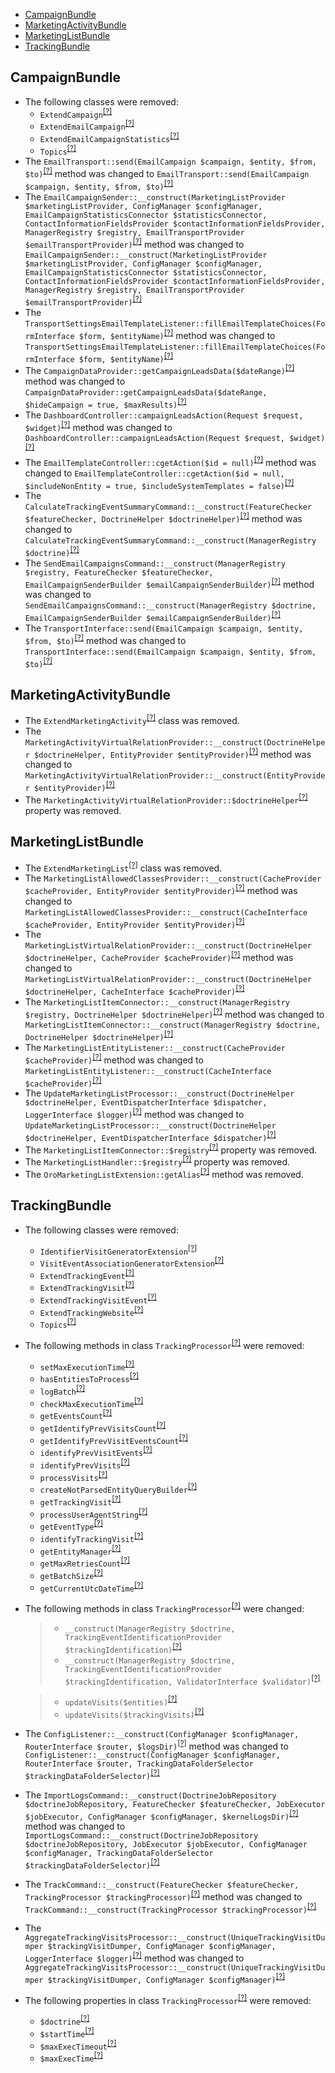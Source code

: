 - [CampaignBundle](#campaignbundle)
- [MarketingActivityBundle](#marketingactivitybundle)
- [MarketingListBundle](#marketinglistbundle)
- [TrackingBundle](#trackingbundle)

CampaignBundle
--------------
* The following classes were removed:
   - `ExtendCampaign`<sup>[[?]](https://github.com/oroinc/OroCRMMarketingBundle/tree/5.0.0/src/Oro/Bundle/CampaignBundle/Model/ExtendCampaign.php#L5 "Oro\Bundle\CampaignBundle\Model\ExtendCampaign")</sup>
   - `ExtendEmailCampaign`<sup>[[?]](https://github.com/oroinc/OroCRMMarketingBundle/tree/5.0.0/src/Oro/Bundle/CampaignBundle/Model/ExtendEmailCampaign.php#L5 "Oro\Bundle\CampaignBundle\Model\ExtendEmailCampaign")</sup>
   - `ExtendEmailCampaignStatistics`<sup>[[?]](https://github.com/oroinc/OroCRMMarketingBundle/tree/5.0.0/src/Oro/Bundle/CampaignBundle/Model/ExtendEmailCampaignStatistics.php#L5 "Oro\Bundle\CampaignBundle\Model\ExtendEmailCampaignStatistics")</sup>
   - `Topics`<sup>[[?]](https://github.com/oroinc/OroCRMMarketingBundle/tree/5.0.0/src/Oro/Bundle/CampaignBundle/Async/Topics.php#L8 "Oro\Bundle\CampaignBundle\Async\Topics")</sup>
* The `EmailTransport::send(EmailCampaign $campaign, $entity, $from, $to)`<sup>[[?]](https://github.com/oroinc/OroCRMMarketingBundle/tree/5.0.0/src/Oro/Bundle/CampaignBundle/Transport/EmailTransport.php#L50 "Oro\Bundle\CampaignBundle\Transport\EmailTransport")</sup> method was changed to `EmailTransport::send(EmailCampaign $campaign, $entity, $from, $to)`<sup>[[?]](https://github.com/oroinc/OroCRMMarketingBundle/tree/5.1.0/src/Oro/Bundle/CampaignBundle/Transport/EmailTransport.php#L50 "Oro\Bundle\CampaignBundle\Transport\EmailTransport")</sup>
* The `EmailCampaignSender::__construct(MarketingListProvider $marketingListProvider, ConfigManager $configManager, EmailCampaignStatisticsConnector $statisticsConnector, ContactInformationFieldsProvider $contactInformationFieldsProvider, ManagerRegistry $registry, EmailTransportProvider $emailTransportProvider)`<sup>[[?]](https://github.com/oroinc/OroCRMMarketingBundle/tree/5.0.0/src/Oro/Bundle/CampaignBundle/Model/EmailCampaignSender.php#L72 "Oro\Bundle\CampaignBundle\Model\EmailCampaignSender")</sup> method was changed to `EmailCampaignSender::__construct(MarketingListProvider $marketingListProvider, ConfigManager $configManager, EmailCampaignStatisticsConnector $statisticsConnector, ContactInformationFieldsProvider $contactInformationFieldsProvider, ManagerRegistry $registry, EmailTransportProvider $emailTransportProvider)`<sup>[[?]](https://github.com/oroinc/OroCRMMarketingBundle/tree/5.1.0/src/Oro/Bundle/CampaignBundle/Model/EmailCampaignSender.php#L72 "Oro\Bundle\CampaignBundle\Model\EmailCampaignSender")</sup>
* The `TransportSettingsEmailTemplateListener::fillEmailTemplateChoices(FormInterface $form, $entityName)`<sup>[[?]](https://github.com/oroinc/OroCRMMarketingBundle/tree/5.0.0/src/Oro/Bundle/CampaignBundle/Form/EventListener/TransportSettingsEmailTemplateListener.php#L91 "Oro\Bundle\CampaignBundle\Form\EventListener\TransportSettingsEmailTemplateListener")</sup> method was changed to `TransportSettingsEmailTemplateListener::fillEmailTemplateChoices(FormInterface $form, $entityName)`<sup>[[?]](https://github.com/oroinc/OroCRMMarketingBundle/tree/5.1.0/src/Oro/Bundle/CampaignBundle/Form/EventListener/TransportSettingsEmailTemplateListener.php#L87 "Oro\Bundle\CampaignBundle\Form\EventListener\TransportSettingsEmailTemplateListener")</sup>
* The `CampaignDataProvider::getCampaignLeadsData($dateRange)`<sup>[[?]](https://github.com/oroinc/OroCRMMarketingBundle/tree/5.0.0/src/Oro/Bundle/CampaignBundle/Dashboard/CampaignDataProvider.php#L50 "Oro\Bundle\CampaignBundle\Dashboard\CampaignDataProvider")</sup> method was changed to `CampaignDataProvider::getCampaignLeadsData($dateRange, $hideCampaign = true, $maxResults)`<sup>[[?]](https://github.com/oroinc/OroCRMMarketingBundle/tree/5.1.0/src/Oro/Bundle/CampaignBundle/Dashboard/CampaignDataProvider.php#L45 "Oro\Bundle\CampaignBundle\Dashboard\CampaignDataProvider")</sup>
* The `DashboardController::campaignLeadsAction(Request $request, $widget)`<sup>[[?]](https://github.com/oroinc/OroCRMMarketingBundle/tree/5.0.0/src/Oro/Bundle/CampaignBundle/Controller/Dashboard/DashboardController.php#L45 "Oro\Bundle\CampaignBundle\Controller\Dashboard\DashboardController")</sup> method was changed to `DashboardController::campaignLeadsAction(Request $request, $widget)`<sup>[[?]](https://github.com/oroinc/OroCRMMarketingBundle/tree/5.1.0/src/Oro/Bundle/CampaignBundle/Controller/Dashboard/DashboardController.php#L43 "Oro\Bundle\CampaignBundle\Controller\Dashboard\DashboardController")</sup>
* The `EmailTemplateController::cgetAction($id = null)`<sup>[[?]](https://github.com/oroinc/OroCRMMarketingBundle/tree/5.0.0/src/Oro/Bundle/CampaignBundle/Controller/Api/Rest/EmailTemplateController.php#L28 "Oro\Bundle\CampaignBundle\Controller\Api\Rest\EmailTemplateController")</sup> method was changed to `EmailTemplateController::cgetAction($id = null, $includeNonEntity = true, $includeSystemTemplates = false)`<sup>[[?]](https://github.com/oroinc/OroCRMMarketingBundle/tree/5.1.0/src/Oro/Bundle/CampaignBundle/Controller/Api/Rest/EmailTemplateController.php#L24 "Oro\Bundle\CampaignBundle\Controller\Api\Rest\EmailTemplateController")</sup>
* The `CalculateTrackingEventSummaryCommand::__construct(FeatureChecker $featureChecker, DoctrineHelper $doctrineHelper)`<sup>[[?]](https://github.com/oroinc/OroCRMMarketingBundle/tree/5.0.0/src/Oro/Bundle/CampaignBundle/Command/CalculateTrackingEventSummaryCommand.php#L30 "Oro\Bundle\CampaignBundle\Command\CalculateTrackingEventSummaryCommand")</sup> method was changed to `CalculateTrackingEventSummaryCommand::__construct(ManagerRegistry $doctrine)`<sup>[[?]](https://github.com/oroinc/OroCRMMarketingBundle/tree/5.1.0/src/Oro/Bundle/CampaignBundle/Command/CalculateTrackingEventSummaryCommand.php#L31 "Oro\Bundle\CampaignBundle\Command\CalculateTrackingEventSummaryCommand")</sup>
* The `SendEmailCampaignsCommand::__construct(ManagerRegistry $registry, FeatureChecker $featureChecker, EmailCampaignSenderBuilder $emailCampaignSenderBuilder)`<sup>[[?]](https://github.com/oroinc/OroCRMMarketingBundle/tree/5.0.0/src/Oro/Bundle/CampaignBundle/Command/SendEmailCampaignsCommand.php#L28 "Oro\Bundle\CampaignBundle\Command\SendEmailCampaignsCommand")</sup> method was changed to `SendEmailCampaignsCommand::__construct(ManagerRegistry $doctrine, EmailCampaignSenderBuilder $emailCampaignSenderBuilder)`<sup>[[?]](https://github.com/oroinc/OroCRMMarketingBundle/tree/5.1.0/src/Oro/Bundle/CampaignBundle/Command/SendEmailCampaignsCommand.php#L29 "Oro\Bundle\CampaignBundle\Command\SendEmailCampaignsCommand")</sup>
* The `TransportInterface::send(EmailCampaign $campaign, $entity, $from, $to)`<sup>[[?]](https://github.com/oroinc/OroCRMMarketingBundle/tree/5.0.0/src/Oro/Bundle/CampaignBundle/Transport/TransportInterface.php#L16 "Oro\Bundle\CampaignBundle\Transport\TransportInterface")</sup> method was changed to `TransportInterface::send(EmailCampaign $campaign, $entity, $from, $to)`<sup>[[?]](https://github.com/oroinc/OroCRMMarketingBundle/tree/5.1.0/src/Oro/Bundle/CampaignBundle/Transport/TransportInterface.php#L19 "Oro\Bundle\CampaignBundle\Transport\TransportInterface")</sup>

MarketingActivityBundle
-----------------------
* The `ExtendMarketingActivity`<sup>[[?]](https://github.com/oroinc/OroCRMMarketingBundle/tree/5.0.0/src/Oro/Bundle/MarketingActivityBundle/Model/ExtendMarketingActivity.php#L11 "Oro\Bundle\MarketingActivityBundle\Model\ExtendMarketingActivity")</sup> class was removed.
* The `MarketingActivityVirtualRelationProvider::__construct(DoctrineHelper $doctrineHelper, EntityProvider $entityProvider)`<sup>[[?]](https://github.com/oroinc/OroCRMMarketingBundle/tree/5.0.0/src/Oro/Bundle/MarketingActivityBundle/Provider/MarketingActivityVirtualRelationProvider.php#L33 "Oro\Bundle\MarketingActivityBundle\Provider\MarketingActivityVirtualRelationProvider")</sup> method was changed to `MarketingActivityVirtualRelationProvider::__construct(EntityProvider $entityProvider)`<sup>[[?]](https://github.com/oroinc/OroCRMMarketingBundle/tree/5.1.0/src/Oro/Bundle/MarketingActivityBundle/Provider/MarketingActivityVirtualRelationProvider.php#L20 "Oro\Bundle\MarketingActivityBundle\Provider\MarketingActivityVirtualRelationProvider")</sup>
* The `MarketingActivityVirtualRelationProvider::$doctrineHelper`<sup>[[?]](https://github.com/oroinc/OroCRMMarketingBundle/tree/5.0.0/src/Oro/Bundle/MarketingActivityBundle/Provider/MarketingActivityVirtualRelationProvider.php#L21 "Oro\Bundle\MarketingActivityBundle\Provider\MarketingActivityVirtualRelationProvider::$doctrineHelper")</sup> property was removed.

MarketingListBundle
-------------------
* The `ExtendMarketingList`<sup>[[?]](https://github.com/oroinc/OroCRMMarketingBundle/tree/5.0.0/src/Oro/Bundle/MarketingListBundle/Model/ExtendMarketingList.php#L5 "Oro\Bundle\MarketingListBundle\Model\ExtendMarketingList")</sup> class was removed.
* The `MarketingListAllowedClassesProvider::__construct(CacheProvider $cacheProvider, EntityProvider $entityProvider)`<sup>[[?]](https://github.com/oroinc/OroCRMMarketingBundle/tree/5.0.0/src/Oro/Bundle/MarketingListBundle/Provider/MarketingListAllowedClassesProvider.php#L26 "Oro\Bundle\MarketingListBundle\Provider\MarketingListAllowedClassesProvider")</sup> method was changed to `MarketingListAllowedClassesProvider::__construct(CacheInterface $cacheProvider, EntityProvider $entityProvider)`<sup>[[?]](https://github.com/oroinc/OroCRMMarketingBundle/tree/5.1.0/src/Oro/Bundle/MarketingListBundle/Provider/MarketingListAllowedClassesProvider.php#L19 "Oro\Bundle\MarketingListBundle\Provider\MarketingListAllowedClassesProvider")</sup>
* The `MarketingListVirtualRelationProvider::__construct(DoctrineHelper $doctrineHelper, CacheProvider $cacheProvider)`<sup>[[?]](https://github.com/oroinc/OroCRMMarketingBundle/tree/5.0.0/src/Oro/Bundle/MarketingListBundle/Provider/MarketingListVirtualRelationProvider.php#L30 "Oro\Bundle\MarketingListBundle\Provider\MarketingListVirtualRelationProvider")</sup> method was changed to `MarketingListVirtualRelationProvider::__construct(DoctrineHelper $doctrineHelper, CacheInterface $cacheProvider)`<sup>[[?]](https://github.com/oroinc/OroCRMMarketingBundle/tree/5.1.0/src/Oro/Bundle/MarketingListBundle/Provider/MarketingListVirtualRelationProvider.php#L23 "Oro\Bundle\MarketingListBundle\Provider\MarketingListVirtualRelationProvider")</sup>
* The `MarketingListItemConnector::__construct(ManagerRegistry $registry, DoctrineHelper $doctrineHelper)`<sup>[[?]](https://github.com/oroinc/OroCRMMarketingBundle/tree/5.0.0/src/Oro/Bundle/MarketingListBundle/Model/MarketingListItemConnector.php#L24 "Oro\Bundle\MarketingListBundle\Model\MarketingListItemConnector")</sup> method was changed to `MarketingListItemConnector::__construct(ManagerRegistry $doctrine, DoctrineHelper $doctrineHelper)`<sup>[[?]](https://github.com/oroinc/OroCRMMarketingBundle/tree/5.1.0/src/Oro/Bundle/MarketingListBundle/Model/MarketingListItemConnector.php#L18 "Oro\Bundle\MarketingListBundle\Model\MarketingListItemConnector")</sup>
* The `MarketingListEntityListener::__construct(CacheProvider $cacheProvider)`<sup>[[?]](https://github.com/oroinc/OroCRMMarketingBundle/tree/5.0.0/src/Oro/Bundle/MarketingListBundle/EventListener/MarketingListEntityListener.php#L19 "Oro\Bundle\MarketingListBundle\EventListener\MarketingListEntityListener")</sup> method was changed to `MarketingListEntityListener::__construct(CacheInterface $cacheProvider)`<sup>[[?]](https://github.com/oroinc/OroCRMMarketingBundle/tree/5.1.0/src/Oro/Bundle/MarketingListBundle/EventListener/MarketingListEntityListener.php#L16 "Oro\Bundle\MarketingListBundle\EventListener\MarketingListEntityListener")</sup>
* The `UpdateMarketingListProcessor::__construct(DoctrineHelper $doctrineHelper, EventDispatcherInterface $dispatcher, LoggerInterface $logger)`<sup>[[?]](https://github.com/oroinc/OroCRMMarketingBundle/tree/5.0.0/src/Oro/Bundle/MarketingListBundle/Async/UpdateMarketingListProcessor.php#L36 "Oro\Bundle\MarketingListBundle\Async\UpdateMarketingListProcessor")</sup> method was changed to `UpdateMarketingListProcessor::__construct(DoctrineHelper $doctrineHelper, EventDispatcherInterface $dispatcher)`<sup>[[?]](https://github.com/oroinc/OroCRMMarketingBundle/tree/5.1.0/src/Oro/Bundle/MarketingListBundle/Async/UpdateMarketingListProcessor.php#L31 "Oro\Bundle\MarketingListBundle\Async\UpdateMarketingListProcessor")</sup>
* The `MarketingListItemConnector::$registry`<sup>[[?]](https://github.com/oroinc/OroCRMMarketingBundle/tree/5.0.0/src/Oro/Bundle/MarketingListBundle/Model/MarketingListItemConnector.php#L17 "Oro\Bundle\MarketingListBundle\Model\MarketingListItemConnector::$registry")</sup> property was removed.
* The `MarketingListHandler::$registry`<sup>[[?]](https://github.com/oroinc/OroCRMMarketingBundle/tree/5.0.0/src/Oro/Bundle/MarketingListBundle/Form/Handler/MarketingListHandler.php#L38 "Oro\Bundle\MarketingListBundle\Form\Handler\MarketingListHandler::$registry")</sup> property was removed.
* The `OroMarketingListExtension::getAlias`<sup>[[?]](https://github.com/oroinc/OroCRMMarketingBundle/tree/5.0.0/src/Oro/Bundle/MarketingListBundle/DependencyInjection/OroMarketingListExtension.php#L34 "Oro\Bundle\MarketingListBundle\DependencyInjection\OroMarketingListExtension::getAlias")</sup> method was removed.

TrackingBundle
--------------
* The following classes were removed:
   - `IdentifierVisitGeneratorExtension`<sup>[[?]](https://github.com/oroinc/OroCRMMarketingBundle/tree/5.0.0/src/Oro/Bundle/TrackingBundle/Tools/IdentifierVisitGeneratorExtension.php#L13 "Oro\Bundle\TrackingBundle\Tools\IdentifierVisitGeneratorExtension")</sup>
   - `VisitEventAssociationGeneratorExtension`<sup>[[?]](https://github.com/oroinc/OroCRMMarketingBundle/tree/5.0.0/src/Oro/Bundle/TrackingBundle/Tools/VisitEventAssociationGeneratorExtension.php#L14 "Oro\Bundle\TrackingBundle\Tools\VisitEventAssociationGeneratorExtension")</sup>
   - `ExtendTrackingEvent`<sup>[[?]](https://github.com/oroinc/OroCRMMarketingBundle/tree/5.0.0/src/Oro/Bundle/TrackingBundle/Model/ExtendTrackingEvent.php#L5 "Oro\Bundle\TrackingBundle\Model\ExtendTrackingEvent")</sup>
   - `ExtendTrackingVisit`<sup>[[?]](https://github.com/oroinc/OroCRMMarketingBundle/tree/5.0.0/src/Oro/Bundle/TrackingBundle/Model/ExtendTrackingVisit.php#L5 "Oro\Bundle\TrackingBundle\Model\ExtendTrackingVisit")</sup>
   - `ExtendTrackingVisitEvent`<sup>[[?]](https://github.com/oroinc/OroCRMMarketingBundle/tree/5.0.0/src/Oro/Bundle/TrackingBundle/Model/ExtendTrackingVisitEvent.php#L5 "Oro\Bundle\TrackingBundle\Model\ExtendTrackingVisitEvent")</sup>
   - `ExtendTrackingWebsite`<sup>[[?]](https://github.com/oroinc/OroCRMMarketingBundle/tree/5.0.0/src/Oro/Bundle/TrackingBundle/Model/ExtendTrackingWebsite.php#L5 "Oro\Bundle\TrackingBundle\Model\ExtendTrackingWebsite")</sup>
   - `Topics`<sup>[[?]](https://github.com/oroinc/OroCRMMarketingBundle/tree/5.0.0/src/Oro/Bundle/TrackingBundle/Async/Topics.php#L5 "Oro\Bundle\TrackingBundle\Async\Topics")</sup>
* The following methods in class `TrackingProcessor`<sup>[[?]](https://github.com/oroinc/OroCRMMarketingBundle/tree/5.0.0/src/Oro/Bundle/TrackingBundle/Processor/TrackingProcessor.php#L85 "Oro\Bundle\TrackingBundle\Processor\TrackingProcessor")</sup> were removed:
   - `setMaxExecutionTime`<sup>[[?]](https://github.com/oroinc/OroCRMMarketingBundle/tree/5.0.0/src/Oro/Bundle/TrackingBundle/Processor/TrackingProcessor.php#L85 "Oro\Bundle\TrackingBundle\Processor\TrackingProcessor::setMaxExecutionTime")</sup>
   - `hasEntitiesToProcess`<sup>[[?]](https://github.com/oroinc/OroCRMMarketingBundle/tree/5.0.0/src/Oro/Bundle/TrackingBundle/Processor/TrackingProcessor.php#L96 "Oro\Bundle\TrackingBundle\Processor\TrackingProcessor::hasEntitiesToProcess")</sup>
   - `logBatch`<sup>[[?]](https://github.com/oroinc/OroCRMMarketingBundle/tree/5.0.0/src/Oro/Bundle/TrackingBundle/Processor/TrackingProcessor.php#L181 "Oro\Bundle\TrackingBundle\Processor\TrackingProcessor::logBatch")</sup>
   - `checkMaxExecutionTime`<sup>[[?]](https://github.com/oroinc/OroCRMMarketingBundle/tree/5.0.0/src/Oro/Bundle/TrackingBundle/Processor/TrackingProcessor.php#L198 "Oro\Bundle\TrackingBundle\Processor\TrackingProcessor::checkMaxExecutionTime")</sup>
   - `getEventsCount`<sup>[[?]](https://github.com/oroinc/OroCRMMarketingBundle/tree/5.0.0/src/Oro/Bundle/TrackingBundle/Processor/TrackingProcessor.php#L217 "Oro\Bundle\TrackingBundle\Processor\TrackingProcessor::getEventsCount")</sup>
   - `getIdentifyPrevVisitsCount`<sup>[[?]](https://github.com/oroinc/OroCRMMarketingBundle/tree/5.0.0/src/Oro/Bundle/TrackingBundle/Processor/TrackingProcessor.php#L230 "Oro\Bundle\TrackingBundle\Processor\TrackingProcessor::getIdentifyPrevVisitsCount")</sup>
   - `getIdentifyPrevVisitEventsCount`<sup>[[?]](https://github.com/oroinc/OroCRMMarketingBundle/tree/5.0.0/src/Oro/Bundle/TrackingBundle/Processor/TrackingProcessor.php#L253 "Oro\Bundle\TrackingBundle\Processor\TrackingProcessor::getIdentifyPrevVisitEventsCount")</sup>
   - `identifyPrevVisitEvents`<sup>[[?]](https://github.com/oroinc/OroCRMMarketingBundle/tree/5.0.0/src/Oro/Bundle/TrackingBundle/Processor/TrackingProcessor.php#L274 "Oro\Bundle\TrackingBundle\Processor\TrackingProcessor::identifyPrevVisitEvents")</sup>
   - `identifyPrevVisits`<sup>[[?]](https://github.com/oroinc/OroCRMMarketingBundle/tree/5.0.0/src/Oro/Bundle/TrackingBundle/Processor/TrackingProcessor.php#L316 "Oro\Bundle\TrackingBundle\Processor\TrackingProcessor::identifyPrevVisits")</sup>
   - `processVisits`<sup>[[?]](https://github.com/oroinc/OroCRMMarketingBundle/tree/5.0.0/src/Oro/Bundle/TrackingBundle/Processor/TrackingProcessor.php#L454 "Oro\Bundle\TrackingBundle\Processor\TrackingProcessor::processVisits")</sup>
   - `createNotParsedEntityQueryBuilder`<sup>[[?]](https://github.com/oroinc/OroCRMMarketingBundle/tree/5.0.0/src/Oro/Bundle/TrackingBundle/Processor/TrackingProcessor.php#L474 "Oro\Bundle\TrackingBundle\Processor\TrackingProcessor::createNotParsedEntityQueryBuilder")</sup>
   - `getTrackingVisit`<sup>[[?]](https://github.com/oroinc/OroCRMMarketingBundle/tree/5.0.0/src/Oro/Bundle/TrackingBundle/Processor/TrackingProcessor.php#L544 "Oro\Bundle\TrackingBundle\Processor\TrackingProcessor::getTrackingVisit")</sup>
   - `processUserAgentString`<sup>[[?]](https://github.com/oroinc/OroCRMMarketingBundle/tree/5.0.0/src/Oro/Bundle/TrackingBundle/Processor/TrackingProcessor.php#L605 "Oro\Bundle\TrackingBundle\Processor\TrackingProcessor::processUserAgentString")</sup>
   - `getEventType`<sup>[[?]](https://github.com/oroinc/OroCRMMarketingBundle/tree/5.0.0/src/Oro/Bundle/TrackingBundle/Processor/TrackingProcessor.php#L632 "Oro\Bundle\TrackingBundle\Processor\TrackingProcessor::getEventType")</sup>
   - `identifyTrackingVisit`<sup>[[?]](https://github.com/oroinc/OroCRMMarketingBundle/tree/5.0.0/src/Oro/Bundle/TrackingBundle/Processor/TrackingProcessor.php#L666 "Oro\Bundle\TrackingBundle\Processor\TrackingProcessor::identifyTrackingVisit")</sup>
   - `getEntityManager`<sup>[[?]](https://github.com/oroinc/OroCRMMarketingBundle/tree/5.0.0/src/Oro/Bundle/TrackingBundle/Processor/TrackingProcessor.php#L694 "Oro\Bundle\TrackingBundle\Processor\TrackingProcessor::getEntityManager")</sup>
   - `getMaxRetriesCount`<sup>[[?]](https://github.com/oroinc/OroCRMMarketingBundle/tree/5.0.0/src/Oro/Bundle/TrackingBundle/Processor/TrackingProcessor.php#L711 "Oro\Bundle\TrackingBundle\Processor\TrackingProcessor::getMaxRetriesCount")</sup>
   - `getBatchSize`<sup>[[?]](https://github.com/oroinc/OroCRMMarketingBundle/tree/5.0.0/src/Oro/Bundle/TrackingBundle/Processor/TrackingProcessor.php#L721 "Oro\Bundle\TrackingBundle\Processor\TrackingProcessor::getBatchSize")</sup>
   - `getCurrentUtcDateTime`<sup>[[?]](https://github.com/oroinc/OroCRMMarketingBundle/tree/5.0.0/src/Oro/Bundle/TrackingBundle/Processor/TrackingProcessor.php#L731 "Oro\Bundle\TrackingBundle\Processor\TrackingProcessor::getCurrentUtcDateTime")</sup>
* The following methods in class `TrackingProcessor`<sup>[[?]](https://github.com/oroinc/OroCRMMarketingBundle/tree/5.1.0/src/Oro/Bundle/TrackingBundle/Processor/TrackingProcessor.php#L35 "Oro\Bundle\TrackingBundle\Processor\TrackingProcessor")</sup> were changed:
  > - `__construct(ManagerRegistry $doctrine, TrackingEventIdentificationProvider $trackingIdentification)`<sup>[[?]](https://github.com/oroinc/OroCRMMarketingBundle/tree/5.0.0/src/Oro/Bundle/TrackingBundle/Processor/TrackingProcessor.php#L70 "Oro\Bundle\TrackingBundle\Processor\TrackingProcessor")</sup>
  > - `__construct(ManagerRegistry $doctrine, TrackingEventIdentificationProvider $trackingIdentification, ValidatorInterface $validator)`<sup>[[?]](https://github.com/oroinc/OroCRMMarketingBundle/tree/5.1.0/src/Oro/Bundle/TrackingBundle/Processor/TrackingProcessor.php#L35 "Oro\Bundle\TrackingBundle\Processor\TrackingProcessor")</sup>

  > - `updateVisits($entities)`<sup>[[?]](https://github.com/oroinc/OroCRMMarketingBundle/tree/5.0.0/src/Oro/Bundle/TrackingBundle/Processor/TrackingProcessor.php#L370 "Oro\Bundle\TrackingBundle\Processor\TrackingProcessor")</sup>
  > - `updateVisits($trackingVisits)`<sup>[[?]](https://github.com/oroinc/OroCRMMarketingBundle/tree/5.1.0/src/Oro/Bundle/TrackingBundle/Processor/TrackingProcessor.php#L105 "Oro\Bundle\TrackingBundle\Processor\TrackingProcessor")</sup>

* The `ConfigListener::__construct(ConfigManager $configManager, RouterInterface $router, $logsDir)`<sup>[[?]](https://github.com/oroinc/OroCRMMarketingBundle/tree/5.0.0/src/Oro/Bundle/TrackingBundle/EventListener/ConfigListener.php#L28 "Oro\Bundle\TrackingBundle\EventListener\ConfigListener")</sup> method was changed to `ConfigListener::__construct(ConfigManager $configManager, RouterInterface $router, TrackingDataFolderSelector $trackingDataFolderSelector)`<sup>[[?]](https://github.com/oroinc/OroCRMMarketingBundle/tree/5.1.0/src/Oro/Bundle/TrackingBundle/EventListener/ConfigListener.php#L30 "Oro\Bundle\TrackingBundle\EventListener\ConfigListener")</sup>
* The `ImportLogsCommand::__construct(DoctrineJobRepository $doctrineJobRepository, FeatureChecker $featureChecker, JobExecutor $jobExecutor, ConfigManager $configManager, $kernelLogsDir)`<sup>[[?]](https://github.com/oroinc/OroCRMMarketingBundle/tree/5.0.0/src/Oro/Bundle/TrackingBundle/Command/ImportLogsCommand.php#L40 "Oro\Bundle\TrackingBundle\Command\ImportLogsCommand")</sup> method was changed to `ImportLogsCommand::__construct(DoctrineJobRepository $doctrineJobRepository, JobExecutor $jobExecutor, ConfigManager $configManager, TrackingDataFolderSelector $trackingDataFolderSelector)`<sup>[[?]](https://github.com/oroinc/OroCRMMarketingBundle/tree/5.1.0/src/Oro/Bundle/TrackingBundle/Command/ImportLogsCommand.php#L41 "Oro\Bundle\TrackingBundle\Command\ImportLogsCommand")</sup>
* The `TrackCommand::__construct(FeatureChecker $featureChecker, TrackingProcessor $trackingProcessor)`<sup>[[?]](https://github.com/oroinc/OroCRMMarketingBundle/tree/5.0.0/src/Oro/Bundle/TrackingBundle/Command/TrackCommand.php#L28 "Oro\Bundle\TrackingBundle\Command\TrackCommand")</sup> method was changed to `TrackCommand::__construct(TrackingProcessor $trackingProcessor)`<sup>[[?]](https://github.com/oroinc/OroCRMMarketingBundle/tree/5.1.0/src/Oro/Bundle/TrackingBundle/Command/TrackCommand.php#L29 "Oro\Bundle\TrackingBundle\Command\TrackCommand")</sup>
* The `AggregateTrackingVisitsProcessor::__construct(UniqueTrackingVisitDumper $trackingVisitDumper, ConfigManager $configManager, LoggerInterface $logger)`<sup>[[?]](https://github.com/oroinc/OroCRMMarketingBundle/tree/5.0.0/src/Oro/Bundle/TrackingBundle/Async/AggregateTrackingVisitsProcessor.php#L30 "Oro\Bundle\TrackingBundle\Async\AggregateTrackingVisitsProcessor")</sup> method was changed to `AggregateTrackingVisitsProcessor::__construct(UniqueTrackingVisitDumper $trackingVisitDumper, ConfigManager $configManager)`<sup>[[?]](https://github.com/oroinc/OroCRMMarketingBundle/tree/5.1.0/src/Oro/Bundle/TrackingBundle/Async/AggregateTrackingVisitsProcessor.php#L30 "Oro\Bundle\TrackingBundle\Async\AggregateTrackingVisitsProcessor")</sup>
* The following properties in class `TrackingProcessor`<sup>[[?]](https://github.com/oroinc/OroCRMMarketingBundle/tree/5.0.0/src/Oro/Bundle/TrackingBundle/Processor/TrackingProcessor.php#L41 "Oro\Bundle\TrackingBundle\Processor\TrackingProcessor")</sup> were removed:
   - `$doctrine`<sup>[[?]](https://github.com/oroinc/OroCRMMarketingBundle/tree/5.0.0/src/Oro/Bundle/TrackingBundle/Processor/TrackingProcessor.php#L41 "Oro\Bundle\TrackingBundle\Processor\TrackingProcessor::$doctrine")</sup>
   - `$startTime`<sup>[[?]](https://github.com/oroinc/OroCRMMarketingBundle/tree/5.0.0/src/Oro/Bundle/TrackingBundle/Processor/TrackingProcessor.php#L62 "Oro\Bundle\TrackingBundle\Processor\TrackingProcessor::$startTime")</sup>
   - `$maxExecTimeout`<sup>[[?]](https://github.com/oroinc/OroCRMMarketingBundle/tree/5.0.0/src/Oro/Bundle/TrackingBundle/Processor/TrackingProcessor.php#L65 "Oro\Bundle\TrackingBundle\Processor\TrackingProcessor::$maxExecTimeout")</sup>
   - `$maxExecTime`<sup>[[?]](https://github.com/oroinc/OroCRMMarketingBundle/tree/5.0.0/src/Oro/Bundle/TrackingBundle/Processor/TrackingProcessor.php#L68 "Oro\Bundle\TrackingBundle\Processor\TrackingProcessor::$maxExecTime")</sup>


